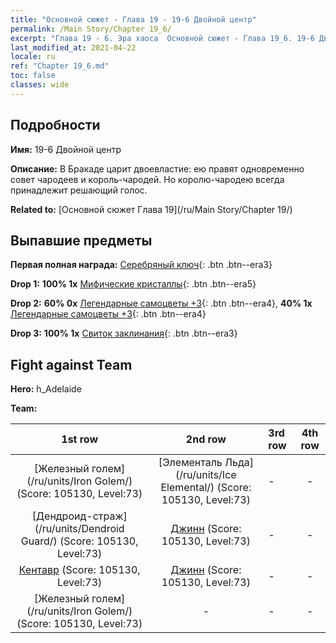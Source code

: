 ```yaml
---
title: "Основной сюжет - Глава 19 - 19-6 Двойной центр"
permalink: /Main Story/Chapter 19_6/
excerpt: "Глава 19 - 6. Эра хаоса  Основной сюжет - Глава 19_6. 19-6 Двойной центр"
last_modified_at: 2021-04-22
locale: ru
ref: "Chapter 19_6.md"
toc: false
classes: wide
---
```


## Подробности

 **Имя:** 19-6 Двойной центр

 **Описание:** В Бракаде царит двоевластие: ею правят одновременно совет чародеев и король-чародей. Но королю-чародею всегда принадлежит решающий голос.

 **Related to:** [Основной сюжет Глава 19](/ru/Main Story/Chapter 19/)

## Выпавшие предметы

 **Первая полная награда:** [Серебряный ключ](/ItemsRU/con_693/){: .btn .btn--era3}

 **Drop 1:** **100% 1x** [Мифические кристаллы](/ItemsRU/mat_66/){: .btn .btn--era5}

 **Drop 2:** **60% 0x** [Легендарные самоцветы +3](/ItemsRU/mat_58/){: .btn .btn--era4}, **40% 1x** [Легендарные самоцветы +3](/ItemsRU/mat_58/){: .btn .btn--era4}

 **Drop 3:** **100% 1x** [Свиток заклинания](/ItemsRU/con_694/){: .btn .btn--era3}


## Fight against Team
 **Hero:** h_Adelaide

 **Team:**


  | 1st row | 2nd row | 3rd row | 4th row |
  |:----:|:----:|:----|:----:|
  | [Железный голем](/ru/units/Iron Golem/) (Score: 105130, Level:73)  | [Элементаль Льда](/ru/units/Ice Elemental/) (Score: 105130, Level:73)  | - | - |
  | [Дендроид-страж](/ru/units/Dendroid Guard/) (Score: 105130, Level:73)  | [Джинн](/ru/units/Genie/) (Score: 105130, Level:73)  | - | - |
  | [Кентавр](/ru/units/Centaur/) (Score: 105130, Level:73)  | [Джинн](/ru/units/Genie/) (Score: 105130, Level:73)  | - | - |
  | [Железный голем](/ru/units/Iron Golem/) (Score: 105130, Level:73)  | - | - | - |



